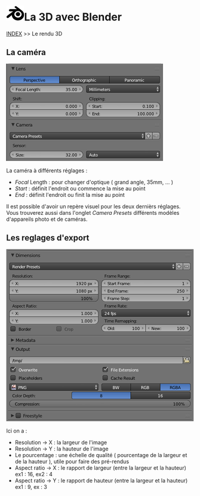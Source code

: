# ![logo blender](src/blender.png)La 3D avec Blender
[INDEX](readme.md) >> Le rendu 3D

## La caméra
![réglages de la caméra](src/reglages-camera.png)

La caméra à différents réglages :

- *Focal* Length : pour changer d'optique ( grand angle, 35mm, ... )
- *Start* : définit l'endroit ou commence la mise au point
- *End* : définit l'endroit ou finit la mise au point

Il est possible d'avoir un repère visuel pour les deux dernièrs réglages.
Vous trouverez aussi dans l'onglet *Camera Presets* différents modèles d'appareils photo et de caméras.


## Les reglages d'export

![réglages du rendu](src/reglages-rendu.png)

Ici on a :
- Resolution -> X : la largeur de l'image
- Resolution -> Y : la hauteur de l'image
- Le pourcentage : une échelle de qualité ( pourcentage de la largeur et de la hauteur ), utile pour faire des pré-rendus
- Aspect ratio -> X : le rapport de largeur (entre la largeur et la hauteur) ex1 : 16, ex2 : 4
- Aspect ratio -> Y : le rapport de hauteur (entre la largeur et la hauteur) ex1 : 9, ex : 3
